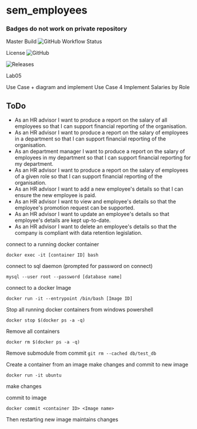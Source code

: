 # sem_employees

### Badges do not work on private repository 

Master Build  ![GitHub Workflow Status](https://img.shields.io/github/workflow/status/Kevin-Sim/sem_employees/A%20workflow%20for%20my%20Hello%20World%20App?style=flat-square)

License ![GitHub](https://img.shields.io/github/license/Kevin-Sim/sem_employees)

![Releases](https://img.shields.io/github/release/Kevin-Sim/sem_employees)

Lab05

Use Case + diagram and implement Use Case 4 Implement Salaries by Role 


## ToDo

- As an HR advisor I want to produce a report on the salary of all employees so that I can support financial reporting of the organisation.
- As an HR advisor I want to produce a report on the salary of employees in a department so that I can support financial reporting of the organisation.
- As an department manager I want to produce a report on the salary of employees in my department so that I can support financial reporting for my department.
- As an HR advisor I want to produce a report on the salary of employees of a given role so that I can support financial reporting of the organisation.
- As an HR advisor I want to add a new employee's details so that I can ensure the new employee is paid.
- As an HR advisor I want to view and employee's details so that the employee's promotion request can be supported.
- As an HR advisor I want to update an employee's details so that employee's details are kept up-to-date.
- As an HR advisor I want to delete an employee's details so that the company is compliant with data retention legislation.

connect to a running docker container

`docker exec -it [container ID] bash`

connect to sql daemon (prompted for password on connect)

`mysql --user root --password [database name]`

connect to a docker Image

`docker run -it --entrypoint /bin/bash [Image ID]`

Stop all running docker containers from windows powershell

`docker stop $(docker ps -a -q)`

Remove all containers

`docker rm $(docker ps -a -q)`

Remove submodule from commit
`git rm --cached db/test_db`

Create a container from an image make changes and commit to new image

`docker run -it ubuntu`

make changes

commit to image

`docker commit <container ID> <Image name>`

Then restarting new image maintains changes
